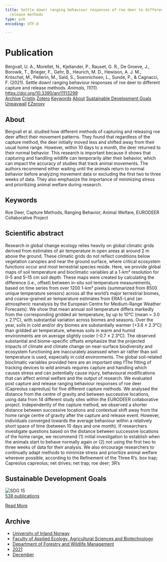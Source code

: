 ```yaml
---
title: Settle down! ranging behaviour responses of roe deer to different capture and
  release methods
type: pub
encoding: UTF-8

---
```

<h1>Publication</h1>
<article id="csl-bib-container-VX29PDRU" class="csl-bib-container">
  <div class="csl-bib-body"> <div class="csl-entry">Bergvall, U. A., Morellet, N., Kjellander, P., Rauset, G. R., De Groeve, J., Borowik, T., Brieger, F., Gehr, B., Heurich, M. D., Hewison, A. J. M., Kröschel, M., Pellerin, M., Saïd, S., Soennichsen, L., Sunde, P., &#38; Cagnacci, F. (2021). Settle down! ranging behaviour responses of roe deer to different capture and release methods. <i>Animals</i>, <i>11</i>(11). <a href="https://doi.org/10.3390/ani11113299">https://doi.org/10.3390/ani11113299</a></div> </div>
  <div class="csl-bib-buttons">
    <a href="#taxonomy-article-VX29PDRU" alt="archive" class="csl-bib-button">Archive</a>
    <a href="https://app.cristin.no/results/show.jsf?id=1963201" alt="Cristin" class="csl-bib-button">Cristin</a>
    <a href="http://zotero.org/groups/5881554/items/VX29PDRU" alt="Zotero" class="csl-bib-button">Zotero</a>
    <a href="#keywords-article-VX29PDRU" alt="keywords" class="csl-bib-button">Keywords</a>
    <a href="#about-article-VX29PDRU" alt="about_pub" class="csl-bib-button">About</a>
    <a href="#sdg-article-VX29PDRU" alt="sdg" class="csl-bib-button">Sustainable Development Goals</a>
    <a href="https://www.mdpi.com/2076-2615/11/11/3299/pdf?version=1637662559" alt="Unpaywall" class="csl-bib-button">Unpaywall</a>
    <a href="https://www.mdpi.com/2076-2615/11/11/3299/pdf?version=1637662559" alt="EZproxy" class="csl-bib-button">EZproxy</a>
  </div>
  <div id="csl-bib-meta-container-VX29PDRU"></div>
</article>
<div id="csl-bib-meta-VX29PDRU" class="csl-bib-meta">
  <article id="about-article-VX29PDRU" class="about_pub-article">
    <h1>About</h1>
    Bergvall et al. studied how different methods of capturing and releasing roe deer affect their movement patterns. They found that regardless of the capture method, the deer initially moved less and shifted away from their usual home range. However, within 10 days to a month, the deer returned to their normal behavior. This research is important because it shows that capturing and handling wildlife can temporarily alter their behavior, which can impact the accuracy of studies that track animal movements. The authors recommend either waiting until the animals return to normal behavior before analyzing movement data or excluding the first two to three weeks of data. They also emphasize the importance of minimizing stress and prioritizing animal welfare during research.
  </article>
  <article id="keywords-article-VX29PDRU" class="keywords-article">
    <h1>Keywords</h1>
    Roe Deer, Capture Methods, Ranging Behavior, Animal Welfare, EURODEER Collaborative Project
  </article>
  <article id="abstract-article-VX29PDRU" class="abstract-article">
    <h1>Scientific abstract</h1>
    Research in global change ecology relies heavily on global climatic grids derived from estimates of air temperature in open areas at around 2 m above the ground. These climatic grids do not reflect conditions below vegetation canopies and near the ground surface, where critical ecosystem functions occur and most terrestrial species reside. Here, we provide global maps of soil temperature and bioclimatic variables at a 1-km² resolution for 0–5 and 5–15 cm soil depth. These maps were created by calculating the difference (i.e., offset) between in-situ soil temperature measurements, based on time series from over 1200 1-km² pixels (summarized from 8500 unique temperature sensors) across all the world’s major terrestrial biomes, and coarse-grained air temperature estimates from ERA5-Land (an atmospheric reanalysis by the European Centre for Medium-Range Weather Forecasts). We show that mean annual soil temperature differs markedly from the corresponding gridded air temperature, by up to 10°C (mean = 3.0 ± 2.1°C), with substantial variation across biomes and seasons. Over the year, soils in cold and/or dry biomes are substantially warmer (+3.6 ± 2.3°C) than gridded air temperature, whereas soils in warm and humid environments are on average slightly cooler (-0.7 ± 2.3°C). The observed substantial and biome-specific offsets emphasize that the projected impacts of climate and climate change on near-surface biodiversity and ecosystem functioning are inaccurately assessed when air rather than soil temperature is used, especially in cold environments. The global soil-related bioclimatic variables provided here are an important step fThe fitting of tracking devices to wild animals requires capture and handling which causes stress and can potentially cause injury, behavioural modifications that can affect animal welfare and the output of research. We evaluated post capture and release ranging behaviour responses of roe deer (Capreolus capreolus) for five different capture methods. We analysed the distance from the centre of gravity and between successive locations, using data from 14 different study sites within the EURODEER collaborative project. Independently of the capture method, we observed a shorter distance between successive locations and contextual shift away from the home range centre of gravity after the capture and release event. However, individuals converged towards the average behaviour within a relatively short space of time (between 10 days and one month). If researchers investigate questions based on the distance between successive locations of the home range, we recommend (1) initial investigation to establish when the animals start to behave normally again or (2) not using the first two to three weeks of data for their analysis. We also encourage researchers to continually adapt methods to minimize stress and prioritize animal welfare wherever possible, according to the Refinement of the Three R’s.  
box trap; Capreolus capreolus; net drives; net trap; roe deer; 3R’s
  </article>
  <article id="sdg-article-VX29PDRU" class="sdg-article">
    <h1>Sustainable Development Goals</h1>
    <div class="sdg-container"><div id="sdg15" class="sdg">
        <img src="{{< params subfolder >}}images/sdg/sdg15_en.png" class="image" alt="SDG 15">
        <div class="sdg-overlay">
          <a href="/en/archive/?key=?sdg=15#archive" class="sdg-publication-count"><span>538</span> publications</a>
          <p><a href="https://sdgs.un.org/goals/goal15" class="sdg-read-more">Read More</a></p>
        </div>
      </div></div>
  </article>
  <article id="taxonomy-article-VX29PDRU" class="taxonomy-article">
    <h1>Archive</h1>
    <ul>
      <li>
        <a href="/en/archive/?key=3DCRN523">University of Inland Norway</a>
      </li>
      <li>
        <a href="/en/archive/?key=T77LXH6D">Faculty of Applied Ecology, Agricultural Sciences and Biotechnology</a>
      </li>
      <li>
        <a href="/en/archive/?key=7TRARPE3">Department of Forestry and Wildlife Management</a>
      </li>
      <li>
        <a href="/en/archive/?key=5LT6Q2XL">2021</a>
      </li>
      <li>
        <a href="/en/archive/?key=VP7B3HEJ">December</a>
      </li>
    </ul>
  </article>
</div>
